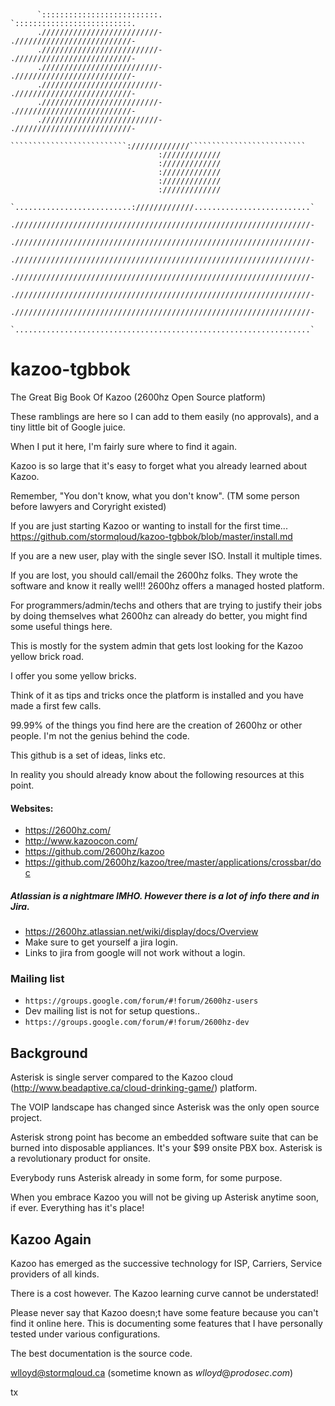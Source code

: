 ```

                                                                                
      `::::::::::::::::::::::::::.            `::::::::::::::::::::::::::.      
      .//////////////////////////-            .//////////////////////////-      
      .//////////////////////////-            .//////////////////////////-      
      .//////////////////////////-            .//////////////////////////-      
      .//////////////////////////-            .//////////////////////////-      
      .//////////////////////////-            .//////////////////////////-      
      .//////////////////////////-            .//////////////////////////-      
       ``````````````````````````://///////////``````````````````````````       
                                 ://///////////                                 
                                 ://///////////                                 
                                 ://///////////                                 
                                 ://///////////                                 
                                 ://///////////                                 
      `..........................://///////////..........................`      
      .//////////////////////////////////////////////////////////////////-      
      .//////////////////////////////////////////////////////////////////-      
      .//////////////////////////////////////////////////////////////////-      
      .//////////////////////////////////////////////////////////////////-      
      .//////////////////////////////////////////////////////////////////-      
      .//////////////////////////////////////////////////////////////////-      
      `..................................................................`      
```
kazoo-tgbbok
============

The Great Big Book Of Kazoo (2600hz Open Source platform)

These ramblings are here so I can add to them easily (no approvals), and a tiny little bit of Google juice. 

When I put it here, I'm fairly sure where to find it again.  

Kazoo is so large that it's easy to forget what you already learned about Kazoo.

Remember, "You don't know, what you don't know". (TM some person before lawyers and Coryright existed)

If you are just starting Kazoo or wanting to install for the first time...
https://github.com/stormqloud/kazoo-tgbbok/blob/master/install.md

If you are a new user, play with the single sever ISO.  Install it multiple times.

If you are lost, you should call/email the 2600hz folks.  They wrote the software and know it really well!!  2600hz offers a managed hosted platform.

For programmers/admin/techs and others that are trying to justify their jobs by doing themselves what 2600hz can already do better, you might find some useful things here.

This is mostly for the system admin that gets lost looking for the Kazoo yellow brick road.  

I offer you some yellow bricks.

Think of it as tips and tricks once the platform is installed and you have made a first few calls.

99.99% of the things you find here are the creation of 2600hz or other people.   I'm not the genius behind the code.

This github is a set of ideas, links etc.

In reality you should already know about the following resources at this point.

#### Websites:
* https://2600hz.com/
* http://www.kazoocon.com/
* https://github.com/2600hz/kazoo
* https://github.com/2600hz/kazoo/tree/master/applications/crossbar/doc

##### Atlassian is a nightmare IMHO.  However there is a lot of info there and in Jira.
* https://2600hz.atlassian.net/wiki/display/docs/Overview
* Make sure to get yourself a jira login.
* Links to jira from google will not work without a login.

### Mailing list
* `https://groups.google.com/forum/#!forum/2600hz-users`
* Dev mailing list is not for setup questions..
* `https://groups.google.com/forum/#!forum/2600hz-dev`

## Background

Asterisk is single server compared to the Kazoo cloud (http://www.beadaptive.ca/cloud-drinking-game/) platform.

The VOIP landscape has changed since Asterisk was the only open source project.

Asterisk strong point has become an embedded software suite that can be burned into disposable appliances.  It's your $99 onsite PBX box.  Asterisk is a revolutionary product for onsite.

Everybody runs Asterisk already in some form, for some purpose.

When you embrace Kazoo you will not be giving up Asterisk anytime soon, if ever.  Everything has it's place!

## Kazoo Again

Kazoo has emerged as the successive technology for ISP, Carriers, Service providers of all kinds.

There is a cost however.  The Kazoo learning curve cannot be understated! 

Please never say that Kazoo doesn;t have some feature because you can't find it online here.  This is documenting some features that I have personally tested under various configurations.

The best documentation is the source code.

wlloyd@stormqloud.ca (sometime known as _wlloyd_@_prodosec_._com_)

tx

